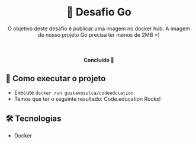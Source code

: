 <h1 align="center">🚀 Desafio Go</h1>
<p align="center">O objetivo deste desafio é publicar uma imagem no docker hub. A imagem de nosso projeto Go precisa ter menos de 2MB =)</p>

</br>

<h4 align="center">
	Concluído 🚀
</h4>

## 🚀 Como executar o projeto

- Execute `docker run gustavosulca/codeeducation`
- Temos que ter o seguinte resultado: Code.education Rocks!

## 🛠 Tecnologias

- Docker
